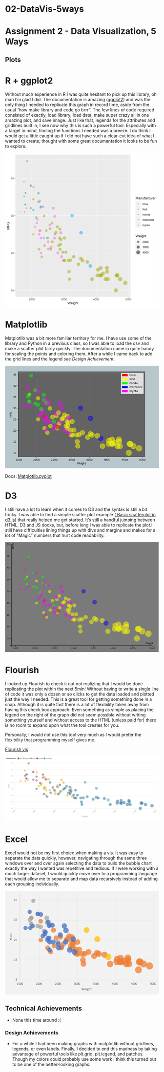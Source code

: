# 02-DataVis-5ways

Assignment 2 - Data Visualization, 5 Ways  
===

Plots
---

# R + ggplot2

Without much experience in R I was quite hesitant to pick up this library, oh man I’m glad I did. The documentation is amazing (<a href=https://ggplot2.tidyverse.org/reference/index.html>ggplot2</a>) and was the only thing I needed to replicate this graph in record time, aside from the usual “how make library and code go brrr”. The few lines of code required consisted of exactly, load library, load data, make super crazy all in one amazing plot, and save image. Just like that, legends for the attributes and gridlines built in, I see now why this is such a powerful tool. Especially with a target in mind, finding the functions I needed was a breeze. I do think I would get a little caught up if I did not have such a clear-cut idea of what I wanted to create; thought with some great documentation it looks to be fun to explore.

![ggplot2](img/Rggplot2.png)

# Matplotlib

Matplotlib was a bit more familiar territory for me. I have use some of the library and Python in a previous class, so I was able to load the csv and make a scatter plot fairly quickly. The documentation came in quite handy for scaling the points and coloring them. After a while I came back to add the grid lines and the legend *see Design Achievement*.

![Matplot](img/MatPlot_1.png)

Docs: <a href="https://matplotlib.org/api/_as_gen/matplotlib.pyplot.html" target="_blank">Matplotlib.pyplot</a>

# D3

I still have a lot to learn when it comes to D3 and the syntax is still a bit tricky. I was able to find a simple scatter plot example (<a href=https://www.d3-graph-gallery.com/graph/scatter_basic.html target="_blank"> Basic scatterplot in d3.js</a>) that really helped me get started. It’s still a handful jumping between HTML, D3 and JS docks, but, before long I was able to replicate the plot.I still have difficulties lining things up with divs and margins and makes for a lot of “Magic” numbers that hurt code readability.

![D3Plot](img/D3Plot.png)

# Flourish

I looked up Flourish to check it out not realizing that I would be done replicating the plot within the next 5min! Without having to write a single line of code it was only a dozen or so clicks to get the data loaded and plotted just the way I needed. This is a great tool for getting something done in a snap. Although it is quite fast there is a lot of flexibility taken away from having this check box approach. Even something as simple as placing the legend on the right of the graph did not seem possible without writing something yourself and without access to the HTML (unless paid for) there is no room to expand upon what the tool creates for you.

Personally, I would not use this tool very much as I would prefer the flexibility that programming myself gives me.

<a href="https://public.flourish.studio/visualisation/5258253/" target="_blank">Flourish vis</a>

![Flourish](img/5waysFlourish.png)

# Excel

Excel would not be my first choice when making a vis. It was easy to separate the data quickly, however, navigating through the same three windows over and over again selecting the data to build the bubble chart exactly the way I wanted was repetitive and tedious. If I were working with a much larger dataset, I would quickly move over to a programming language that would allow me to separate and map data recursively instead of adding each grouping individually.

![ExcelPlot](img/ExcelPlot.png)


## Technical Achievements
- None this time around :(

### Design Achievements
- For a while I had been making graphs with matplotlib without gridlines, legends, or even labels. Finally, I decided to end this madness by taking advantage of powerful tools like plt.grid, plt.legend, and patches. Though my colors could probably use some work I think this turned out to be one of the better-looking graphs.
